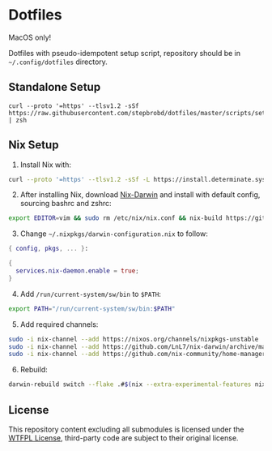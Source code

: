 # Dotfiles

MacOS only!

Dotfiles with pseudo-idempotent setup script, repository should be in `~/.config/dotfiles` directory.

## Standalone Setup

```shell
curl --proto '=https' --tlsv1.2 -sSf https://raw.githubusercontent.com/stepbrobd/dotfiles/master/scripts/setup.sh | zsh
```

## Nix Setup

1. Install Nix with:

```bash
curl --proto '=https' --tlsv1.2 -sSf -L https://install.determinate.systems/nix | sh -s -- install --no-confirm
```

2. After installing Nix, download [Nix-Darwin](https://github.com/LnL7/nix-darwin/) and install with default config, sourcing bashrc and zshrc:

```bash
export EDITOR=vim && sudo rm /etc/nix/nix.conf && nix-build https://github.com/LnL7/nix-darwin/archive/master.tar.gz -A installer && ./result/bin/darwin-installer
```

3. Change `~/.nixpkgs/darwin-configuration.nix` to follow:

```nix
{ config, pkgs, ... }:

{
  services.nix-daemon.enable = true;
}
```

4. Add `/run/current-system/sw/bin` to `$PATH`:

```bash
export PATH="/run/current-system/sw/bin:$PATH"
```

5. Add required channels:

```bash
sudo -i nix-channel --add https://nixos.org/channels/nixpkgs-unstable
sudo -i nix-channel --add https://github.com/LnL7/nix-darwin/archive/master.tar.gz darwin
sudo -i nix-channel --add https://github.com/nix-community/home-manager/archive/master.tar.gz home-manager
```

6. Rebuild:

```bash
darwin-rebuild switch --flake .#$(nix --extra-experimental-features nix-command eval --impure --raw --expr "builtins.currentSystem")
```

## License

This repository content excluding all submodules is licensed under the [WTFPL License](LICENSE.md), third-party code are subject to their original license.
